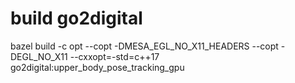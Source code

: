 # build go2digital
bazel build -c opt --copt -DMESA_EGL_NO_X11_HEADERS --copt -DEGL_NO_X11 --cxxopt=-std=c++17 go2digital:upper_body_pose_tracking_gpu
